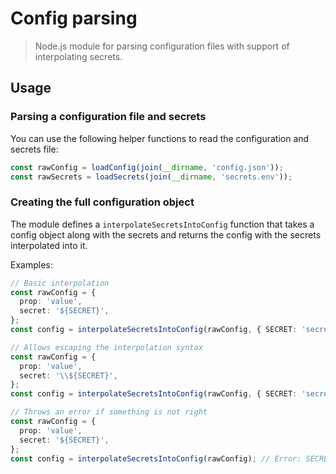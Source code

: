 # Config parsing

> Node.js module for parsing configuration files with support of interpolating secrets.

## Usage

### Parsing a configuration file and secrets

You can use the following helper functions to read the configuration and secrets file:

```ts
const rawConfig = loadConfig(join(__dirname, 'config.json'));
const rawSecrets = loadSecrets(join(__dirname, 'secrets.env'));
```

### Creating the full configuration object

The module defines a `interpolateSecretsIntoConfig` function that takes a config object along with the secrets and
returns the config with the secrets interpolated into it.

Examples:

```ts
// Basic interpolation
const rawConfig = {
  prop: 'value',
  secret: '${SECRET}',
};
const config = interpolateSecretsIntoConfig(rawConfig, { SECRET: 'secretValue' }); // { prop: 'value', secret: 'secretValue' }
```

```ts
// Allows escaping the interpolation syntax
const rawConfig = {
  prop: 'value',
  secret: '\\${SECRET}',
};
const config = interpolateSecretsIntoConfig(rawConfig, { SECRET: 'secretValue' }); // { prop: 'value', secret: '${SECRET}' }
```

```ts
// Throws an error if something is not right
const rawConfig = {
  prop: 'value',
  secret: '${SECRET}',
};
const config = interpolateSecretsIntoConfig(rawConfig); // Error: SECRET is not defined
```
